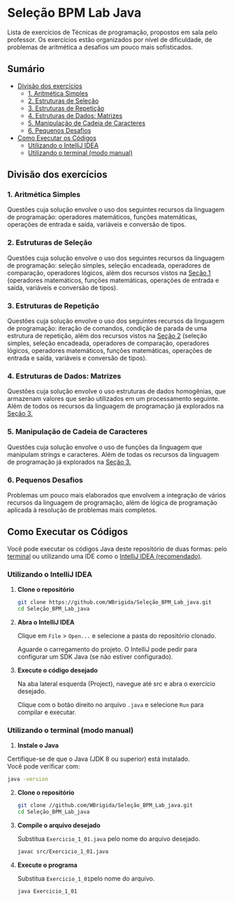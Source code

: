 # Seleção BPM  Lab Java

Lista de exercícios de Técnicas de programação, propostos em sala pelo professor. Os exercícios estão organizados por nível de dificuldade, de problemas de aritmética a desafios um pouco mais sofisticados. 

<!--
Este repositório contém as resoluções na linguagem Java. Para ver as resoluções em Python acesse este repositório: [Seleção BPM Lab Python.]()
-->

##  Sumário

- [Divisão dos exercícios](#divisão-dos-exercícios)
  - [1. Aritmética Simples](#1-aritmética-simples)
  - [2. Estruturas de Seleção](#2-estruturas-de-seleção)
  - [3. Estruturas de Repetição](#3-estruturas-de-repetição)
  - [4. Estruturas de Dados: Matrizes](#4-estruturas-de-dados-matrizes)
  - [5. Manipulação de Cadeia de Caracteres](#5-manipulação-de-cadeia-de-caracteres)
  - [6. Pequenos Desafios](#6-pequenos-desafios)
- [Como Executar os Códigos](#como-executar-os-códigos)
  - [Utilizando o IntelliJ IDEA](#utilizando-o-intellij-idea)
  - [Utilizando o terminal (modo manual)](#utilizando-o-terminal-modo-manual)


## Divisão dos exercícios

### 1. Aritmética Simples

Questões cuja solução envolve o uso dos seguintes recursos da linguagem de programação: operadores matemáticos, funções matemáticas, operações de entrada e saída, variáveis e conversão de tipos.

### 2. Estruturas de Seleção

Questões cuja solução envolve o uso dos seguintes recursos da linguagem de programação: seleção simples, seleção encadeada, operadores de comparação, operadores lógicos, além dos recursos vistos na [Seção 1](#1-aritmética-simples) (operadores matemáticos, funções matemáticas, operações de entrada e saída, variáveis e conversão de tipos).

### 3. Estruturas de Repetição 

Questões cuja solução envolve o uso dos seguintes recursos da linguagem de programação: iteração de comandos, condição de parada de uma estrutura de repetição, além dos recursos vistos na [Seção 2](#2-estruturas-de-seleção) (seleção simples, seleção encadeada, operadores de comparação, operadores lógicos, operadores matemáticos, funções matemáticas, operações de entrada e saída, variáveis e conversão de tipos).

### 4. Estruturas de Dados: Matrizes

Questões cuja solução envolve o uso estruturas de dados homogênias, que armazenam valores que serão utilizados em um processamento seguinte. Além de todos os recursos da linguagem de programação já explorados na [Seção 3.](#3-estruturas-de-repetição)

### 5. Manipulação de Cadeia de Caracteres

Questões cuja solução envolve o uso de funções da linguagem que manipulam strings e caracteres. Além de todas os recursos da linguagem de programação já explorados na [Seção 3.](#3-estruturas-de-repetição)

### 6. Pequenos Desafios

Problemas um pouco mais elaborados que envolvem a integração de vários recursos da linguagem de programação, além de lógica de programação aplicada à resolução de problemas mais completos.

## Como Executar os Códigos

Você pode executar os códigos Java deste repositório de duas formas: pelo [terminal](#utilizando-o-terminal-modo-manual) ou utilizando uma IDE como o [IntelliJ IDEA (recomendado)](#utilizando-o-intellij-idea).

### Utilizando o IntelliJ IDEA

1. **Clone o repositório**	

	```bash
	git clone https://github.com/WBrigida/Seleção_BPM_Lab_java.git
	cd Seleção_BPM_Lab_java
	```

2. **Abra o IntelliJ IDEA**
	
	Clique em `File` > `Open...` e selecione a pasta do repositório clonado.

	Aguarde o carregamento do projeto. O IntelliJ pode pedir para configurar um SDK Java (se não estiver configurado).

3. **Execute o código desejado**
	
	Na aba lateral esquerda (Project), navegue até src e abra o exercício desejado.

	Clique com o botão direito no arquivo `.java` e selecione `Run` para compilar e executar.

### Utilizando o terminal (modo manual)

1. **Instale o Java**  

Certifique-se de que o Java (JDK 8 ou superior) está instalado.  
Você pode verificar com:

   ```bash
   java -version
   ```

2. **Clone o repositório**	

	```bash
	git clone //github.com/WBrigida/Seleção_BPM_Lab_java.git
	cd Seleção_BPM_Lab_java
	```

3. **Compile o arquivo desejado**  

	Substitua `Exercicio_1_01.java` pelo nome do arquivo desejado.
	```bash
	javac src/Exercicio_1_01.java
	```

4. **Execute o programa**

	Substitua `Exercicio_1_01`pelo nome do arquivo.

	```bash
	java Exercicio_1_01
	```
